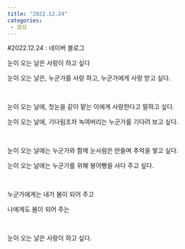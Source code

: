 ```yaml
---
title: "2022.12.24"
categories:
 - 갬성
---
```

#2022.12.24 : 네이버 블로그
<div class="wrap_rabbit pcol2 _param(1) _postViewArea222964382405" id="post-view222964382405">
<!-- Rabbit HTML --><div class="se-viewer se-theme-default" lang="ko-KR">
<!-- SE_DOC_HEADER_END -->
<div class="se-main-container">
<div class="se-component se-text se-l-default" id="SE-ee811b44-ed21-4d59-839c-5b27cb532c0b">
<div class="se-component-content">
<div class="se-section se-section-text se-l-default">
<div class="se-module se-module-text">
<!-- SE-TEXT { --><p class="se-text-paragraph se-text-paragraph-align-" id="SE-6be8fcbb-cc64-4275-9425-f86158fb370e" style=""><span class="se-fs- se-ff-" id="SE-5fad524a-abf9-45fd-b0dc-306e8167294d" style="">눈이 오는 날은 사랑이 하고 싶다</span></p><!-- } SE-TEXT --><!-- SE-TEXT { --><p class="se-text-paragraph se-text-paragraph-align-" id="SE-33ac88bd-96a7-4141-9b61-cac8fc99d672" style=""><span class="se-fs- se-ff-" id="SE-695c58fb-cdd0-439f-88cb-4085ceaef851" style="">눈이 오는 날은, 누군가를 사랑 하고, 누군가에게 사랑 받고 싶다.</span></p><!-- } SE-TEXT --><!-- SE-TEXT { --><p class="se-text-paragraph se-text-paragraph-align-" id="SE-2ca60f1c-4d83-4543-8821-4eae2e63bb27" style=""><span class="se-fs- se-ff-" id="SE-63891317-9d29-458e-b70d-b104c883e29d" style="">​</span></p><!-- } SE-TEXT --><!-- SE-TEXT { --><p class="se-text-paragraph se-text-paragraph-align-" id="SE-3c860aeb-141c-488a-bb77-c90095541271" style=""><span class="se-fs- se-ff-" id="SE-12a42363-1f71-4312-82b4-8f70ff1fc00a" style="">눈이 오는 날에, 첫눈을 같이 맡는 이에게 사랑한다고 말하고 싶다.</span></p><!-- } SE-TEXT --><!-- SE-TEXT { --><p class="se-text-paragraph se-text-paragraph-align-" id="SE-5a3fff84-71a4-449b-b59d-fd35fc342fc5" style=""><span class="se-fs- se-ff-" id="SE-2108b4ae-4194-4166-a088-4013f2f81f45" style="">눈이 오는 날에, 기다림조차 녹여버리는 누군가를 기다려 보고 싶다.</span></p><!-- } SE-TEXT --><!-- SE-TEXT { --><p class="se-text-paragraph se-text-paragraph-align-" id="SE-66afb198-7430-4dfa-9fd4-9921927d1700" style=""><span class="se-fs- se-ff-" id="SE-a05ed115-f81a-4beb-a029-ba9cc7a5ab84" style="">​</span></p><!-- } SE-TEXT --><!-- SE-TEXT { --><p class="se-text-paragraph se-text-paragraph-align-" id="SE-34dbae3f-371e-48bc-9fd4-65a00f11ef89" style=""><span class="se-fs- se-ff-" id="SE-2f60acd5-3e21-4317-a55e-fd3ff0608c77" style="">눈이 오는 날에는 누군가와 함께 눈사람은 만들며 추억을 쌓고 싶다.</span></p><!-- } SE-TEXT --><!-- SE-TEXT { --><p class="se-text-paragraph se-text-paragraph-align-" id="SE-7430689c-6fb8-4a61-af53-52a76575b7b2" style=""><span class="se-fs- se-ff-" id="SE-465bf7de-9739-4f50-8cbb-1c9b8c0568d0" style="">눈이 오는 날에는 누군가를 위해 붕어빵을 사다 주고 싶다.</span></p><!-- } SE-TEXT --><!-- SE-TEXT { --><p class="se-text-paragraph se-text-paragraph-align-" id="SE-e7ab445a-43b2-4c3d-a77d-6d3d623c52d0" style=""><span class="se-fs- se-ff-" id="SE-614241c5-f8dd-4534-a29b-03e0d6e3a487" style="">​</span></p><!-- } SE-TEXT --><!-- SE-TEXT { --><p class="se-text-paragraph se-text-paragraph-align-" id="SE-dfd527cf-6191-4f0a-93b4-743973d8f2ee" style=""><span class="se-fs- se-ff-" id="SE-7f8be5c5-2865-4509-a801-e6fdca89ea2d" style="">누군가에게는 내가 봄이 되어 주고</span></p><!-- } SE-TEXT --><!-- SE-TEXT { --><p class="se-text-paragraph se-text-paragraph-align-" id="SE-e091c22d-252e-485e-b769-78297a9f5c99" style=""><span class="se-fs- se-ff-" id="SE-0461fecd-b6b5-463c-af19-e0dc5a663f13" style="">나에게도 봄이 되어 주는</span></p><!-- } SE-TEXT --><!-- SE-TEXT { --><p class="se-text-paragraph se-text-paragraph-align-" id="SE-c46483ba-1609-44bb-a21c-de4ddd7ecceb" style=""><span class="se-fs- se-ff-" id="SE-8d25011f-ecb0-473f-ae5a-39aed56e0da5" style="">​</span></p><!-- } SE-TEXT --><!-- SE-TEXT { --><p class="se-text-paragraph se-text-paragraph-align-" id="SE-cce20c86-0426-4d7a-a635-7c97625cc6a3" style=""><span class="se-fs- se-ff-" id="SE-7db67b21-f54f-49b7-bbc0-d661091fdde1" style="">눈이 오는 날은 사랑이 하고 싶다.</span></p><!-- } SE-TEXT --><!-- SE-TEXT { --><p class="se-text-paragraph se-text-paragraph-align-" id="SE-f8bcddc1-1b64-4064-b59d-1c64ea165538" style=""><span class="se-fs- se-ff-" id="SE-2a7b2268-7a53-424b-8b14-cace39557982" style="">​</span></p><!-- } SE-TEXT -->
</div>
</div>
</div>
</div> </div>
</div>
</div>